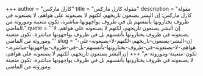 +++
author = "كارل ماركس"
title = "مقولة كارل ماركس"
description = "مقولة كارل ماركس: إن البشر يصنعون تاريخهم، لكنهم لا يصنعونه على هواهم، لا يصنعونه في ظروف يختارونها بأنفسهم بل في ظروف يواجهونها مباشرة، تكون متعينة وموروثة من الماضي."
quote = '''إن البشر يصنعون تاريخهم، لكنهم لا يصنعونه على هواهم، لا يصنعونه في ظروف يختارونها بأنفسهم بل في ظروف يواجهونها مباشرة، تكون متعينة وموروثة من الماضي.'''
slug = "إن-البشر-يصنعون-تاريخهم،-لكنهم-لا-يصنعونه-على-هواهم،-لا-يصنعونه-في-ظروف-يختارونها-بأنفسهم-بل-في-ظروف-يواجهونها-مباشرة،-تكون-متعينة-وموروثة-م"
+++
إن البشر يصنعون تاريخهم، لكنهم لا يصنعونه على هواهم، لا يصنعونه في ظروف يختارونها بأنفسهم بل في ظروف يواجهونها مباشرة، تكون متعينة وموروثة من الماضي.
